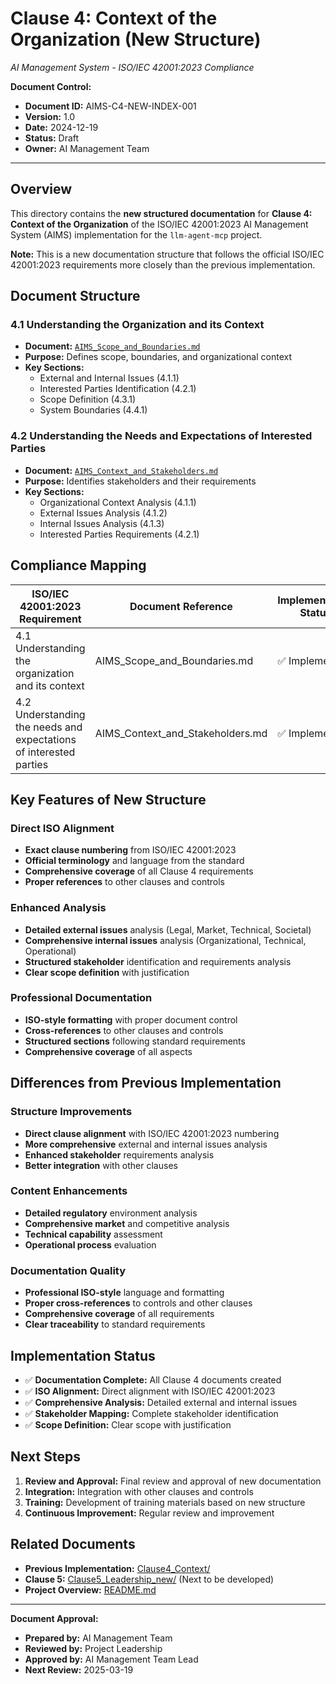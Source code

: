 # Clause 4: Context of the Organization (New Structure)
*AI Management System - ISO/IEC 42001:2023 Compliance*

**Document Control:**
- **Document ID:** AIMS-C4-NEW-INDEX-001
- **Version:** 1.0
- **Date:** 2024-12-19
- **Status:** Draft
- **Owner:** AI Management Team

---

## Overview

This directory contains the **new structured documentation** for **Clause 4: Context of the Organization** of the ISO/IEC 42001:2023 AI Management System (AIMS) implementation for the `llm-agent-mcp` project.

**Note:** This is a new documentation structure that follows the official ISO/IEC 42001:2023 requirements more closely than the previous implementation.

## Document Structure

### 4.1 Understanding the Organization and its Context
- **Document:** [`AIMS_Scope_and_Boundaries.md`](./AIMS_Scope_and_Boundaries.md)
- **Purpose:** Defines scope, boundaries, and organizational context
- **Key Sections:**
  - External and Internal Issues (4.1.1)
  - Interested Parties Identification (4.2.1)
  - Scope Definition (4.3.1)
  - System Boundaries (4.4.1)

### 4.2 Understanding the Needs and Expectations of Interested Parties
- **Document:** [`AIMS_Context_and_Stakeholders.md`](./AIMS_Context_and_Stakeholders.md)
- **Purpose:** Identifies stakeholders and their requirements
- **Key Sections:**
  - Organizational Context Analysis (4.1.1)
  - External Issues Analysis (4.1.2)
  - Internal Issues Analysis (4.1.3)
  - Interested Parties Requirements (4.2.1)

## Compliance Mapping

| ISO/IEC 42001:2023 Requirement | Document Reference | Implementation Status |
|--------------------------------|-------------------|----------------------|
| 4.1 Understanding the organization and its context | AIMS_Scope_and_Boundaries.md | ✅ Implemented |
| 4.2 Understanding the needs and expectations of interested parties | AIMS_Context_and_Stakeholders.md | ✅ Implemented |

## Key Features of New Structure

### Direct ISO Alignment
- **Exact clause numbering** from ISO/IEC 42001:2023
- **Official terminology** and language from the standard
- **Comprehensive coverage** of all Clause 4 requirements
- **Proper references** to other clauses and controls

### Enhanced Analysis
- **Detailed external issues** analysis (Legal, Market, Technical, Societal)
- **Comprehensive internal issues** analysis (Organizational, Technical, Operational)
- **Structured stakeholder** identification and requirements analysis
- **Clear scope definition** with justification

### Professional Documentation
- **ISO-style formatting** with proper document control
- **Cross-references** to other clauses and controls
- **Structured sections** following standard requirements
- **Comprehensive coverage** of all aspects

## Differences from Previous Implementation

### Structure Improvements
- **Direct clause alignment** with ISO/IEC 42001:2023 numbering
- **More comprehensive** external and internal issues analysis
- **Enhanced stakeholder** requirements analysis
- **Better integration** with other clauses

### Content Enhancements
- **Detailed regulatory** environment analysis
- **Comprehensive market** and competitive analysis
- **Technical capability** assessment
- **Operational process** evaluation

### Documentation Quality
- **Professional ISO-style** language and formatting
- **Proper cross-references** to controls and other clauses
- **Comprehensive coverage** of all requirements
- **Clear traceability** to standard requirements

## Implementation Status

- ✅ **Documentation Complete:** All Clause 4 documents created
- ✅ **ISO Alignment:** Direct alignment with ISO/IEC 42001:2023
- ✅ **Comprehensive Analysis:** Detailed external and internal issues
- ✅ **Stakeholder Mapping:** Complete stakeholder identification
- ✅ **Scope Definition:** Clear scope with justification

## Next Steps

1. **Review and Approval:** Final review and approval of new documentation
2. **Integration:** Integration with other clauses and controls
3. **Training:** Development of training materials based on new structure
4. **Continuous Improvement:** Regular review and improvement

## Related Documents

- **Previous Implementation:** [Clause4_Context/](../Clause4_Context/)
- **Clause 5:** [Clause5_Leadership_new/](../Clause5_Leadership_new/) (Next to be developed)
- **Project Overview:** [README.md](../../../README.md)

---

**Document Approval:**
- **Prepared by:** AI Management Team
- **Reviewed by:** Project Leadership
- **Approved by:** AI Management Team Lead
- **Next Review:** 2025-03-19 